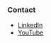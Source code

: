 

### Contact

- [LinkedIn](https://www.linkedin.com/in/liam-goodchild-23a96019a/)
- [YouTube](https://www.youtube.com/channel/UCe5UYnVeLb5utKx9T0ntAXQ?view_as=subscriber)
